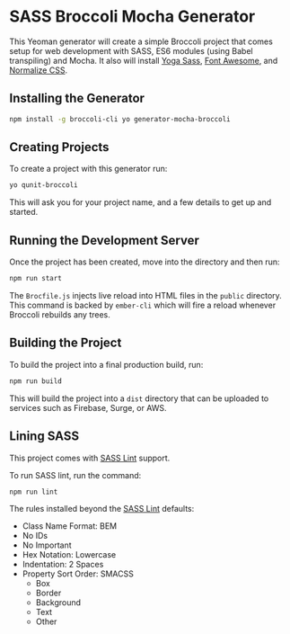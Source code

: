 # SASS Broccoli Mocha Generator

This Yeoman generator will create a simple Broccoli project that comes setup for web development with SASS, ES6 modules (using Babel transpiling) and Mocha.
It also will install [Yoga Sass](http://rtablada.github.io/yoga-sass), [Font Awesome](http://fontawesome.io), and [Normalize CSS](https://necolas.github.io/normalize.css/).

## Installing the Generator

```bash
npm install -g broccoli-cli yo generator-mocha-broccoli
```

## Creating Projects

To create a project with this generator run:

```bash
yo qunit-broccoli
```

This will ask you for your project name, and a few details to get up and started.

## Running the Development Server

Once the project has been created, move into the directory and then run:

```bash
npm run start
```

The `Brocfile.js` injects live reload into HTML files in the `public` directory.
This command is backed by `ember-cli` which will fire a reload whenever Broccoli rebuilds any trees.

## Building the Project

To build the project into a final production build, run:

```bash
npm run build
```

This will build the project into a `dist` directory that can be uploaded to services such as Firebase, Surge, or AWS.

## Lining SASS

This project comes with [SASS Lint](https://github.com/sasstools/qunit-lint) support.

To run SASS lint, run the command:

```bash
npm run lint
```

The rules installed beyond the [SASS Lint](https://github.com/sasstools/qunit-lint/blob/master/lib/config/qunit-lint.yml) defaults:

* Class Name Format: BEM
* No IDs
* No Important
* Hex Notation: Lowercase
* Indentation: 2 Spaces
* Property Sort Order: SMACSS
  - Box
  - Border
  - Background
  - Text
  - Other
